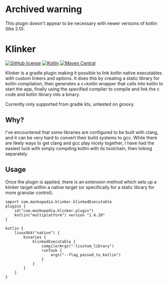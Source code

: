 # Archived warning

This plugin doesn't appear to be necessary with newer versions of kotlin (like 2.0).

# Klinker

[![GitHub license](https://img.shields.io/badge/license-Apache%20License%202.0-blue.svg?style=flat)](http://www.apache.org/licenses/LICENSE-2.0)
[![Kotlin](https://img.shields.io/badge/kotlin-1.9.10-blue.svg?logo=kotlin)](http://kotlinlang.org)
[![Maven Central](https://img.shields.io/maven-central/v/com.monkopedia.klinker/plugin/0.1.2)](https://search.maven.org/artifact/com.monkopedia.klinker/plugin/0.1.2/pom)

Klinker is a gradle plugin making it possible to link kotlin native executables with custom
linkers and options. It does this by creating a static library for kotlin compilation, then
generates a c+kotlin wrapper that calls into kotlin to start the app, finally using the specified
compiler to compile and link the c code and kotlin library into a binary.

Currently only supported from gradle kts, untested on groovy.

## Why?

I've encountered that some libraries are configured to be built with clang, and it can be very hard
to convert their build systems to gcc. While there are likely ways to get clang and gcc play nicely
together, I have had the easiest luck with simply compiling kotlin with its toolchain, then linking
separately.

## Usage

Once the plugin is applied, there is an extension method which sets up a klinker target within a
native target (or specifically for a static library for more granular control).

```
import com.monkopedia.klinker.klinkedExecutable
plugins {
    id("com.monkopedia.klinker.plugin")
    kotlin("multiplatform") version "1.6.20"
}

kotlin {
    linuxX64("native") {
        binaries {
            klinkedExecutable {
                compilerArgs("-lcustom_library")
                runTask {
                    args("--flag_passed_to_kotlin")
                }
            }
        }
    }
}
```
